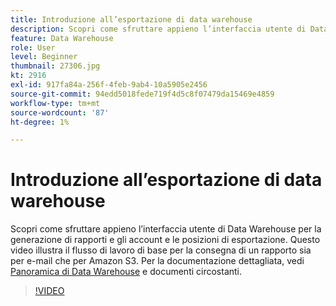 ```yaml
---
title: Introduzione all’esportazione di data warehouse
description: Scopri come sfruttare appieno l’interfaccia utente di Data Warehouse per la generazione di rapporti e gli account e le posizioni di esportazione. Questo video illustra il flusso di lavoro di base per la consegna di un rapporto sia per e-mail che per Amazon S3.
feature: Data Warehouse
role: User
level: Beginner
thumbnail: 27306.jpg
kt: 2916
exl-id: 917fa84a-256f-4feb-9ab4-10a5905e2456
source-git-commit: 94edd5018fede719f4d5c8f07479da15469e4859
workflow-type: tm+mt
source-wordcount: '87'
ht-degree: 1%

---
```


# Introduzione all’esportazione di data warehouse

Scopri come sfruttare appieno l’interfaccia utente di Data Warehouse per la generazione di rapporti e gli account e le posizioni di esportazione. Questo video illustra il flusso di lavoro di base per la consegna di un rapporto sia per e-mail che per Amazon S3. Per la documentazione dettagliata, vedi [Panoramica di Data Warehouse](https://experienceleague.adobe.com/docs/analytics/export/data-warehouse/data-warehouse.html?lang=it) e documenti circostanti.

>[!VIDEO](https://video.tv.adobe.com/v/27306/?quality=12&learn=on)
